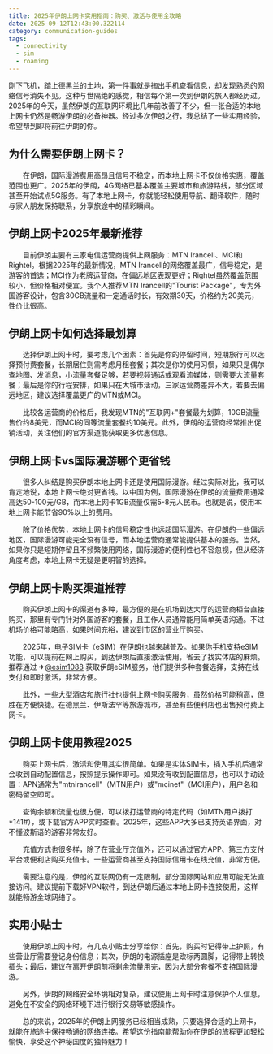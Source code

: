 ```yaml
---
title: 2025年伊朗上网卡实用指南：购买、激活与使用全攻略
date: 2025-09-12T12:43:00.322114
category: communication-guides
tags:
  - connectivity
  - sim
  - roaming
---
```


刚下飞机，踏上德黑兰的土地，第一件事就是掏出手机查看信息，却发现熟悉的网络信号消失不见。这种与世隔绝的感觉，相信每个第一次到伊朗的旅人都经历过。2025年的今天，虽然伊朗的互联网环境比几年前改善了不少，但一张合适的本地上网卡仍然是畅游伊朗的必备神器。经过多次伊朗之行，我总结了一些实用经验，希望帮到即将前往伊朗的你。

## 为什么需要伊朗上网卡？

　　在伊朗，国际漫游费用高昂且信号不稳定，而本地上网卡不仅价格实惠，覆盖范围也更广。2025年的伊朗，4G网络已基本覆盖主要城市和旅游路线，部分区域甚至开始试点5G服务。有了本地上网卡，你就能轻松使用导航、翻译软件，随时与家人朋友保持联系，分享旅途中的精彩瞬间。

## 伊朗上网卡2025年最新推荐

　　目前伊朗主要有三家电信运营商提供上网服务：MTN Irancell、MCI和Rightel。根据2025年的最新情况，MTN Irancell的网络覆盖最广，信号稳定，是游客的首选；MCI作为老牌运营商，在偏远地区表现更好；Rightel虽然覆盖范围较小，但价格相对便宜。我个人推荐MTN Irancell的"Tourist Package"，专为外国游客设计，包含30GB流量和一定通话时长，有效期30天，价格约为20美元，性价比很高。

## 伊朗上网卡如何选择最划算

　　选择伊朗上网卡时，要考虑几个因素：首先是你的停留时间，短期旅行可以选择预付费套餐，长期居住则需考虑月租套餐；其次是你的使用习惯，如果只是偶尔查地图、发消息，小流量套餐足够，若要视频通话或观看流媒体，则需要大流量套餐；最后是你的行程安排，如果只在大城市活动，三家运营商差异不大，若要去偏远地区，建议选择覆盖更广的MTN或MCI。

　　比较各运营商的价格后，我发现MTN的"互联网+"套餐最为划算，10GB流量售价约8美元，而MCI的同等流量套餐约10美元。此外，伊朗的运营商经常推出促销活动，关注他们的官方渠道能获取更多优惠信息。

## 伊朗上网卡vs国际漫游哪个更省钱

　　很多人纠结是购买伊朗本地上网卡还是使用国际漫游。经过实际对比，我可以肯定地说，本地上网卡绝对更省钱。以中国为例，国际漫游在伊朗的流量费用通常高达50-100元/GB，而本地上网卡1GB流量仅需5-8元人民币。也就是说，使用本地上网卡能节省90%以上的费用。

　　除了价格优势，本地上网卡的信号稳定性也远超国际漫游。在伊朗的一些偏远地区，国际漫游可能完全没有信号，而本地运营商通常能提供基本的服务。当然，如果你只是短期停留且不频繁使用网络，国际漫游的便利性也不容忽视，但从经济角度考虑，本地上网卡无疑是更明智的选择。

## 伊朗上网卡购买渠道推荐

　　购买伊朗上网卡的渠道有多种，最方便的是在机场到达大厅的运营商柜台直接购买，那里有专门针对外国游客的套餐，且工作人员通常能用简单英语沟通。不过机场价格可能略高，如果时间充裕，建议到市区的营业厅购买。

　　2025年，电子SIM卡（eSIM）在伊朗也越来越普及。如果你手机支持eSIM功能，可以提前在网上购买，到达伊朗后直接激活使用，省去了找实体店的麻烦。推荐通过 ✈[@esim1088](https://t.me/s/esim1088) 获取伊朗eSIM服务，他们提供多种套餐选择，支持在线支付和即时激活，非常方便。

　　此外，一些大型酒店和旅行社也提供上网卡购买服务，虽然价格可能稍高，但胜在方便快捷。在德黑兰、伊斯法罕等旅游城市，甚至有些便利店也出售预付费上网卡。

## 伊朗上网卡使用教程2025

　　购买上网卡后，激活和使用其实很简单。如果是实体SIM卡，插入手机后通常会收到自动配置信息，按照提示操作即可。如果没有收到配置信息，也可以手动设置：APN通常为"mtnirancell"（MTN用户）或"mcinet"（MCI用户），用户名和密码留空即可。

　　查询余额和流量也很方便，可以拨打运营商的特定代码（如MTN用户拨打*141#），或下载官方APP实时查看。2025年，这些APP大多已支持英语界面，对不懂波斯语的游客非常友好。

　　充值方式也很多样，除了在营业厅充值外，还可以通过官方APP、第三方支付平台或便利店购买充值卡。一些运营商甚至支持国际信用卡在线充值，非常方便。

　　需要注意的是，伊朗的互联网仍有一定限制，部分国际网站和应用可能无法直接访问。建议提前下载好VPN软件，到达伊朗后通过本地上网卡连接使用，这样就能畅游全球网络了。

## 实用小贴士

　　使用伊朗上网卡时，有几点小贴士分享给你：首先，购买时记得带上护照，有些营业厅需要登记身份信息；其次，伊朗的电源插座是欧标两圆脚，记得带上转换插头；最后，建议在离开伊朗前将剩余流量用完，因为大部分套餐不支持国际漫游。

　　另外，伊朗的网络安全环境相对复杂，建议使用上网卡时注意保护个人信息，避免在不安全的网络环境下进行银行交易等敏感操作。

　　总的来说，2025年的伊朗上网服务已经相当成熟，只要选择合适的上网卡，就能在旅途中保持畅通的网络连接。希望这份指南能帮助你在伊朗的旅程更加轻松愉快，享受这个神秘国度的独特魅力！